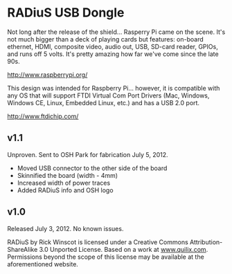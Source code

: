 RADiuS USB Dongle 
===

Not long after the release of the shield... Rasperry Pi came on the scene. It's not much bigger than a deck of playing cards but features: on-board ethernet, HDMI, composite video, audio out, USB, SD-card reader, GPIOs, and runs off 5 volts. It's pretty amazing how far we've come since the late 90s.

http://www.raspberrypi.org/

This design was intended for Raspberry Pi... however, it is compatible with any OS that will support FTDI Virtual Com Port Drivers (Mac, Windows, Windows CE, Linux, Embedded Linux, etc.) and has a USB 2.0 port.

http://www.ftdichip.com/


v1.1
---
Unproven. Sent to OSH Park for fabrication July 5, 2012.

 * Moved USB connector to the other side of the board
 * Skinnified the board (width - 4mm)
 * Increased width of power traces 
 * Added RADiuS info and OSH logo

v1.0
---
Released July 3, 2012. No known issues.



RADiuS by Rick Winscot is licensed under a Creative Commons Attribution-ShareAlike 3.0 Unported License. Based on a work at www.quilix.com. Permissions beyond the scope of this license may be available at the aforementioned website.